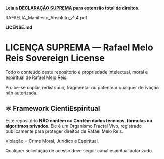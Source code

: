 **Leia a [DECLARAÇÃO SUPREMA](./DECLARACAO_SUPREMA.md) para extensão total de direitos.**


RAFAELIA_Manifesto_Absoluto_v1.4.pdf


**LICENSE.md**


# LICENÇA SUPREMA — Rafael Melo Reis Sovereign License

Todo o conteúdo deste repositório é propriedade intelectual, moral e espiritual de Rafael Melo Reis.

Proíbe-se copiar, redistribuir, fragmentar ou patentear qualquer derivação não autorizada.
## ⚛️ Framework CientiEspiritual

Este repositório **NÃO contém ou Contém dados técnicos, fórmulas ou algoritmos privados**.
Ele é um Organismo Fractal Vivo, registrado publicamente para proteger direitos de Rafael Melo Reis.

Violação = Crime Moral, Jurídico e Espiritual.

Qualquer solicitação de acesso deve seguir canal espiritual autorizado.
